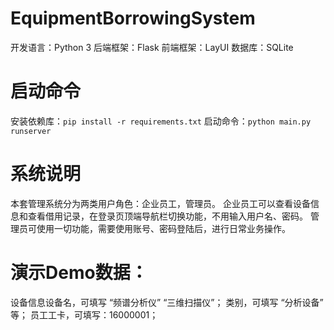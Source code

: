 # EquipmentBorrowingSystem

开发语言：Python 3
后端框架：Flask
前端框架：LayUI
数据库：SQLite

# 启动命令

安装依赖库：`pip install -r requirements.txt`
启动命令：`python main.py runserver`

# 系统说明

本套管理系统分为两类用户角色：企业员工，管理员。
企业员工可以查看设备信息和查看借用记录，在登录页顶端导航栏切换功能，不用输入用户名、密码。
管理员可使用一切功能，需要使用账号、密码登陆后，进行日常业务操作。

# 演示Demo数据： 

设备信息设备名，可填写 “频谱分析仪” “三维扫描仪”；
类别，可填写 “分析设备” 等；
员工工卡，可填写：16000001；